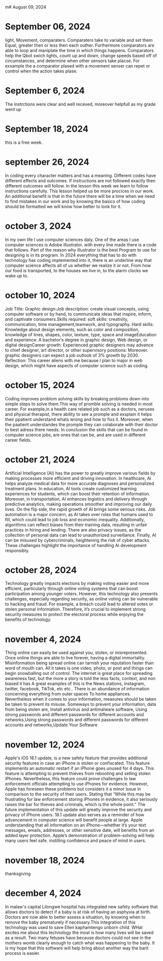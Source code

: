 m# August 09, 2024
# September 06, 2024 
light, Movement, comparaters.  Comparaters take to variable and set them Equal, greater then or less then each outher. Furthermore comparators are able to loop and maniplate the time in which things happens. Comparators help the Qbot swich lights, count up and down, change speeds based off of circumstances, and determine when other sensors take placse. For exsample the a comparator plased with a movement senser can repet or control when the action takes plase. 
# September 6, 2024
The instrctions were clear and well receved, moreover helpfull as my grade went up 
# September 18, 2024 
this is a free week.
# september 26, 2024
In coding every character matters and has a meaning. Different codes have different effects and outcomes. If instructions are not followed exactly then different outcomes will follow. In the lesson this week we learn to follow instructions carefully. This lesson helped us be more procices in our work. An additional benefit is that in the future there will be a time when we need to find mistakes in our work and by knowing the basics of how coding should be formatted we will know how better to look for it. 
# october 3, 2024 
In my own life I use computer sciences daly. One of the areas I use computer sciences is Adobe illustrator. with every line made there is a code that follows. Part of the reason why illustrator is the best Program to use for designing is in its program. In 2024 everything that has to do with technology has coding implemented into it, there is an underline way that computer science affects all of us whether we realize it or not. From how our food is transported, to the houses we live in, to the alarm clocks we wake up to.
# october 10, 2024
Job Title: Graphic design:Job description: create visual concepts, using computer software or by hand, to communicate ideas that inspire, inform, and captivate consumers.Skills required: soft skills: creativity, communication, time management,teamwork, and typography. Hard skills:  Knowledge about design elements, such as color and composition, knowledge of lines, shapes, color, texture, type, space and imageEducation and experience: A bachelor's degree in graphic design, Web design, or digital designCareer growth: Experienced graphic designers may advance to chief designer, art director, or other supervisory positions: Moreover. graphic designers can expect a job outlook of 3% growth by 2030. Reflection: This career aliens with me because I plan to major in  web design, which might have aspects of computer science such as coding. 
# october 15, 2024
Coding improves problom solving skills by breaking probloms down into simple steps to solve them.This way of promble solving is needed in most career. For example,in a health care related job such as a doctors, neruses and physical therapist, there ability to see a promple and exsplain it helps their ppatient understand whats wrong and how to fixs it. Moreover, when the paatient understandes the promple they can colaborate with their doctor to best adress there needs. In conclusion the skills that can be found in computer science jobs, are ones that can be, and are used in different career fields. 
# october 21, 2024 
Artificial Intelligence (AI) has the power to greatly improve various fields by making processes more efficient and driving innovation. In healthcare, AI helps analyze medical data for more accurate diagnoses and personalized treatment plans. In education, AI tools create customized learning experiences for students, which can boost their retention of information. Moreover, in transportation, AI enhances logistics and delivery through predictive analytics, making operations smoother and improving our daily lives.
On the flip side, the rapid growth of AI brings some serious risks. Job automation is a major concern, as AI takes over roles that humans used to fill, which could lead to job loss and economic inequality. Additionally, algorithms can reflect biases from their training data, resulting in unfair practices in hiring and lending. There are also privacy issues, as the collection of personal data can lead to unauthorized surveillance. Finally, AI can be misused by cybercriminals, heightening the risk of cyber attacks. These challenges highlight the importance of handling AI development responsibly.
# october 28, 2024
Technology greatly impacts elections by making voting easier and more efficient, particularly through online voting systems that can boost participation among younger voters. However, this technology also presents challenges, especially regarding security, as online voting can be vulnerable to hacking and fraud. For example, a breach could lead to altered votes or stolen personal information. Therefore, it’s crucial to implement strong security measures to protect the electoral process while enjoying the benefits of technology.
# november 4, 2024
Thing online can easily be used against you, stolen, or misrepresented. Once  online things are able to live forever, having a digital immortality. 
Misinformation being spread online can tarnish your reputation faster than word of mouth can.  All it takes is one video, photo, or post and things can begin snowballing out of control. The internet is great place for spreading awareness fast, but the more a story is told the less facts, context, and non biased it has A great examples of this is the News stations, instagram, twitter, facebook, TikTok, etc etc.. There is an abundance of information concerning everything from outer spaces To home appliances. Nevertheless when it comes to your information, measures should be taken be taken to prevent its misuse. Someways to prevent your information, data from being stolen are, Install antivirus and antimalware software, Using strong passwords and different passwords for different accounts and networks,Using strong passwords and different passwords for different accounts and networks,Update Your Software
# november 12, 2024
Apple's iOS 18.1 update, is a new safety feature that provides additional security features in case an iPhone is stolen or confiscated. This feature implements an automatic restart if an iPhone goes unused for 4 days. This feature is attempting to prevent thieves from rebooting and selling stolen iPhones. Nevertheless, this feature could prove challenges to law enforcement officials attempting to use iPhones for evidence. However, Apple has foreseen these problems but considers it a minor issue in comparison to the security of their users. Stating that “While this may be frustrating for law enforcement storing iPhones in evidence, it also seriously raises the bar for thieves and criminals, which is the whole point.” The future implementation of this update will greatly improve the security and privacy of iPhone users. 18.1 update also serves as a reminder of how advancement in computer science will benefit people at large. Apple understanding that all information on an iPhone—whether it’s your text messages, emails, addresses, or other sensitive date, will benefits from an added layer protection. Apple’s demonstration of problem-solving will help many users feel safe. instilling confidence and peace of mind in users.
# november 18, 2024
thanksgiving
# december 4, 2024
In malaw's capital Lilongwe hospital has integrated new safety software that allows doctors to detect if a baby is at risk of having an asphyxia at birth. Doctors are now able to better assess a situation, by knowing  when to remove the baby prematurely if necessary.This integration of this technology was used to save Ellen kaphamtengo unborn child. WHat excites me about this technology the most is how many lives will be saved as a result. Two many fetuses have because doctors could not see in the mothers womb clearly enough to catch  what was happening to the baby. It is my hope that this software will help bring about another way the barit process is easier. 

